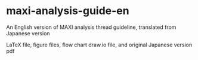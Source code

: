 # maxi-analysis-guide-en
An English version of MAXI analysis thread guideline, translated from Japanese version

LaTeX file, figure files, flow chart draw.io file, and original Japanese version pdf
